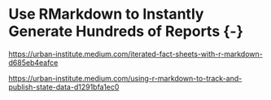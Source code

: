 # Use RMarkdown to Instantly Generate Hundreds of Reports {-}

https://urban-institute.medium.com/iterated-fact-sheets-with-r-markdown-d685eb4eafce

https://urban-institute.medium.com/using-r-markdown-to-track-and-publish-state-data-d1291bfa1ec0
